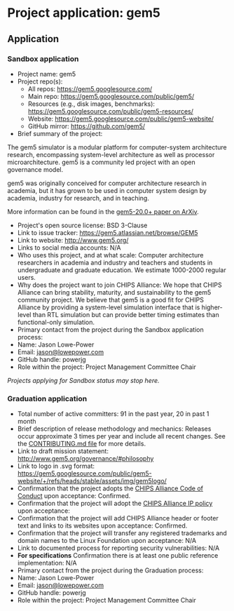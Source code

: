 # Project application: gem5

## Application

### Sandbox application

* Project name: gem5
* Project repo(s):
  * All repos: https://gem5.googlesource.com/
  * Main repo: https://gem5.googlesource.com/public/gem5/
  * Resources (e.g., disk images, benchmarks): https://gem5.googlesource.com/public/gem5-resources/
  * Website: https://gem5.googlesource.com/public/gem5-website/
  * GitHub mirror: https://github.com/gem5/
* Brief summary of the project:

The gem5 simulator is a modular platform for computer-system architecture research, encompassing system-level architecture as well as processor microarchitecture. gem5 is a community led project with an open governance model.

gem5 was originally conceived for computer architecture research in academia, but it has grown to be used in computer system design by academia, industry for research, and in teaching.

More information can be found in the [gem5-20.0+ paper on ArXiv](https://arxiv.org/pdf/2007.03152.pdf).

* Project's open source license: BSD 3-Clause
* Link to issue tracker: https://gem5.atlassian.net/browse/GEM5
* Link to website: http://www.gem5.org/
* Links to social media accounts: N/A
* Who uses this project, and at what scale: Computer architecture researchers in academia and industry and teachers and students in undergraduate and graduate education. We estimate 1000-2000 regular users.
* Why does the project want to join CHIPS Alliance: We hope that CHIPS Alliance can bring stability, maturity, and sustainability to the gem5 community project. We believe that gem5 is a good fit for CHIPS Alliance by providing a system-level simulation interface that is higher-level than RTL simulation but can provide better timing estimates than functional-only simulation.
* Primary contact from the project during the Sandbox application process:
 * Name: Jason Lowe-Power
 * Email: jason@lowepower.com
 * GitHub handle: powerjg
 * Role within the project: Project Management Committee Chair

*Projects applying for Sandbox status may stop here.*

### Graduation application

* Total number of active committers: 91 in the past year, 20 in past 1 month
* Brief description of release methodology and mechanics: Releases occur approximate 3 times per year and include all recent changes. See the [CONTRIBUTING.md file](https://gem5.googlesource.com/public/gem5/+/refs/heads/stable/CONTRIBUTING.md#releases) for more details.
* Link to draft mission statement: http://www.gem5.org/governance/#philosophy
* Link to logo in .svg format:  https://gem5.googlesource.com/public/gem5-website/+/refs/heads/stable/assets/img/gem5logo/
* Confirmation that the project adopts the [CHIPS Alliance Code of Conduct](https://lfprojects.org/policies/code-of-conduct/) upon acceptance: Confirmed.
* Confirmation that the project will adopt the [CHIPS Alliance IP policy](https://technical-charter.chipsalliance.org) upon acceptance:
* Confirmation that the project will add CHIPS Alliance header or footer text and links to its websites upon acceptance: Confirmed.
* Confirmation that the project will transfer any registered trademarks and domain names to the Linux Foundation upon acceptance: N/A
* Link to documented process for reporting security vulnerabilities: N/A
* **For specifications** Confirmation there is at least one public reference implementation: N/A
* Primary contact from the project during the Graduation process:
 * Name: Jason Lowe-Power
 * Email: jason@lowepower.com
 * GitHub handle: powerjg
 * Role within the project: Project Management Committee Chair
